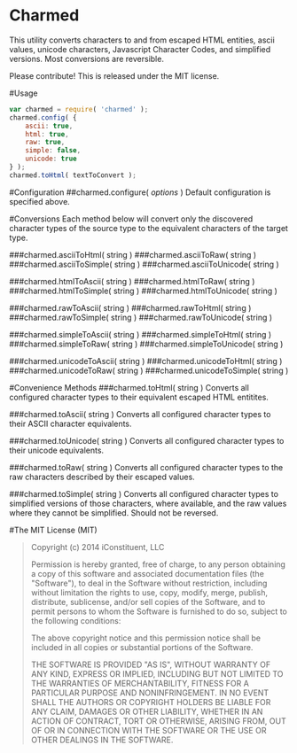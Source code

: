 Charmed
=======

This utility converts characters to and from escaped HTML entities, ascii values, unicode characters, Javascript Character Codes, and simplified versions. Most conversions are reversible.

Please contribute! This is released under the MIT license.

#Usage
```javascript
var charmed = require( 'charmed' );
charmed.config( {
	ascii: true,
	html: true,
	raw: true,
	simple: false,
	unicode: true
} );
charmed.toHtml( textToConvert );
```

#Configuration
##charmed.configure( *options* )
Default configuration is specified above.

#Conversions
Each method below will convert only the discovered character types of the source type to the equivalent characters of the target type.

###charmed.asciiToHtml( string )
###charmed.asciiToRaw( string )
###charmed.asciiToSimple( string )
###charmed.asciiToUnicode( string )

###charmed.htmlToAscii( string )
###charmed.htmlToRaw( string )
###charmed.htmlToSimple( string )
###charmed.htmlToUnicode( string )

###charmed.rawToAscii( string )
###charmed.rawToHtml( string )
###charmed.rawToSimple( string )
###charmed.rawToUnicode( string )

###charmed.simpleToAscii( string )
###charmed.simpleToHtml( string )
###charmed.simpleToRaw( string )
###charmed.simpleToUnicode( string )

###charmed.unicodeToAscii( string )
###charmed.unicodeToHtml( string )
###charmed.unicodeToRaw( string )
###charmed.unicodeToSimple( string )

#Convenience Methods
###charmed.toHtml( string )
Converts all configured character types to their equivalent escaped HTML entitites.

###charmed.toAscii( string ) 
Converts all configured character types to their ASCII character equivalents. 

###charmed.toUnicode( string ) 
Converts all configured character types to their unicode equivalents.

###charmed.toRaw( string ) 
Converts all configured character types to the raw characters described by their escaped values.

###charmed.toSimple( string ) 
Converts all configured character types to simplified versions of those characters, where available, and the raw values where they cannot be simplified. Should not be reversed.


#The MIT License (MIT)

> Copyright (c) 2014 iConstituent, LLC
> 
> Permission is hereby granted, free of charge, to any person obtaining a copy
> of this software and associated documentation files (the "Software"), to deal
> in the Software without restriction, including without limitation the rights
> to use, copy, modify, merge, publish, distribute, sublicense, and/or sell
> copies of the Software, and to permit persons to whom the Software is
> furnished to do so, subject to the following conditions:
> 
> The above copyright notice and this permission notice shall be included in
> all copies or substantial portions of the Software.
> 
> THE SOFTWARE IS PROVIDED "AS IS", WITHOUT WARRANTY OF ANY KIND, EXPRESS OR
> IMPLIED, INCLUDING BUT NOT LIMITED TO THE WARRANTIES OF MERCHANTABILITY,
> FITNESS FOR A PARTICULAR PURPOSE AND NONINFRINGEMENT. IN NO EVENT SHALL THE
> AUTHORS OR COPYRIGHT HOLDERS BE LIABLE FOR ANY CLAIM, DAMAGES OR OTHER
> LIABILITY, WHETHER IN AN ACTION OF CONTRACT, TORT OR OTHERWISE, ARISING FROM,
> OUT OF OR IN CONNECTION WITH THE SOFTWARE OR THE USE OR OTHER DEALINGS IN
> THE SOFTWARE.
